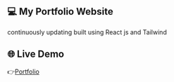 ## 💻 My Portfolio Website 
continuously updating built using React js and Tailwind

## 🌐 Live Demo
👉[Portfolio](https://portfolio-pink-one-hqkctwa0n3.vercel.app/)
